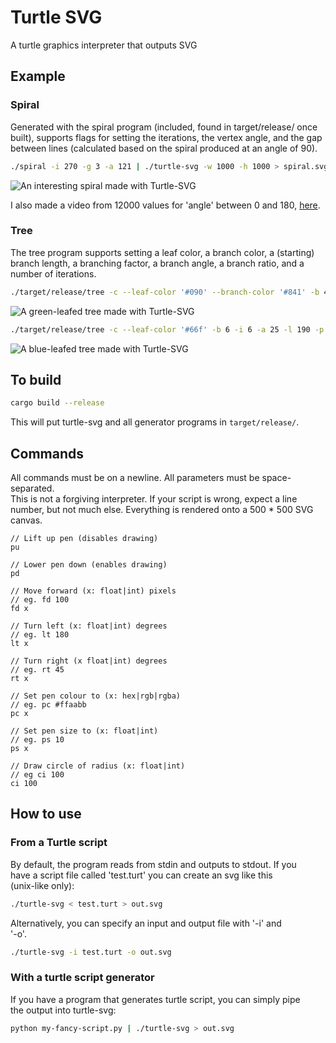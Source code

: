 # Turtle SVG

A turtle graphics interpreter that outputs SVG

## Example

### Spiral

Generated with the spiral program (included, found in target/release/ once  
built), supports flags for setting the iterations, the vertex angle, and the gap between lines (calculated based on the spiral produced at an angle of 90).

```bash
./spiral -i 270 -g 3 -a 121 | ./turtle-svg -w 1000 -h 1000 > spiral.svg
```

![An interesting spiral made with Turtle-SVG](http://owenowen.netsoc.ie/res/turtle/spiral.svg)

I also made a video from 12000 values for 'angle' between 0 and 180, [here](https://www.youtube.com/watch?v=fY_KRJhCVKk).

### Tree

The tree program supports setting a leaf color, a branch color, a (starting) branch length, a branching factor, a branch angle, a branch ratio, and a number of iterations.

```bash
./target/release/tree -c --leaf-color '#090' --branch-color '#841' -b 4 -i 6 -a 25 -l 190 -p 500,700 | ./target/release/turtle-svg -w 1000 -h 700 > out.svg
```

![A green-leafed tree made with Turtle-SVG](http://owenowen.netsoc.ie/res/turtle/tree-green-2.svg)

```bash
./target/release/tree -c --leaf-color '#66f' -b 6 -i 6 -a 25 -l 190 -p 500,700 | ./target/release/turtle-svg -w 1000 -h 750 > out.svg
```

![A blue-leafed tree made with Turtle-SVG](http://owenowen.netsoc.ie/res/turtle/tree-blue-4.svg)

## To build

```bash
cargo build --release
```

This will put turtle-svg and all generator programs in `target/release/`.

## Commands

All commands must be on a newline. All parameters must be space-separated.  
This is not a forgiving interpreter. If your script is wrong, expect a line  
number, but not much else. Everything is rendered onto a 500 * 500 SVG canvas.  

```
// Lift up pen (disables drawing)
pu

// Lower pen down (enables drawing)
pd

// Move forward (x: float|int) pixels
// eg. fd 100
fd x

// Turn left (x: float|int) degrees
// eg. lt 180
lt x

// Turn right (x float|int) degrees
// eg. rt 45
rt x

// Set pen colour to (x: hex|rgb|rgba)
// eg. pc #ffaabb
pc x

// Set pen size to (x: float|int)
// eg. ps 10
ps x

// Draw circle of radius (x: float|int)
// eg ci 100
ci 100
```

## How to use

### From a Turtle script

By default, the program reads from stdin and outputs to stdout. If you  
have a script file called 'test.turt' you can create an svg like this  
(unix-like only):

```bash
./turtle-svg < test.turt > out.svg
```

Alternatively, you can specify an input and output file with '-i' and  
'-o'.

```bash
./turtle-svg -i test.turt -o out.svg
```

### With a turtle script generator

If you have a program that generates turtle script, you can simply pipe  
the output into turtle-svg:

```bash
python my-fancy-script.py | ./turtle-svg > out.svg
```
